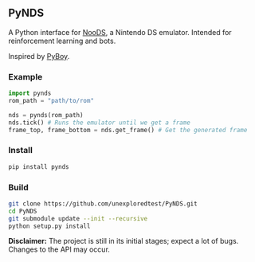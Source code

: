 ## PyNDS
A Python interface for [NooDS](https://github.com/Hydr8gon/NooDS), a Nintendo DS emulator. Intended for reinforcement learning and bots.

Inspired by [PyBoy](https://github.com/Baekalfen/PyBoy).

### Example
```py
import pynds
rom_path = "path/to/rom"

nds = pynds(rom_path)
nds.tick() # Runs the emulator until we get a frame
frame_top, frame_bottom = nds.get_frame() # Get the generated frame
```

### Install
```sh
pip install pynds
```

### Build
```sh
git clone https://github.com/unexploredtest/PyNDS.git
cd PyNDS
git submodule update --init --recursive
python setup.py install
```

**Disclaimer:** The project is still in its initial stages; expect a lot of bugs. Changes to the API may occur.